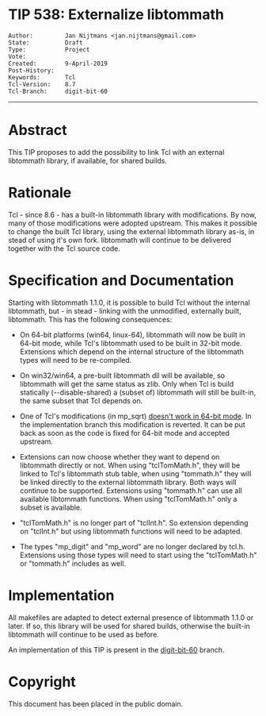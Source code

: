 # TIP 538: Externalize libtommath
	Author:         Jan Nijtmans <jan.nijtmans@gmail.com>
	State:          Draft
	Type:           Project
	Vote:
	Created:        9-April-2019
	Post-History:
	Keywords:       Tcl
	Tcl-Version:    8.7
	Tcl-Branch:     digit-bit-60
-----

# Abstract

This TIP proposes to add the possibility to link Tcl with an external libtommath library, if available, for shared builds.

# Rationale

Tcl - since 8.6 - has a built-in libtommath library with modifications. By now, many of those modifications
were adopted upstream. This makes it possible to change the built Tcl library, using the external libtommath
library as-is, in stead of using it's own fork. libtommath will continue to be delivered together with
the Tcl source code.

# Specification and Documentation

Starting with libtommath 1.1.0, it is possible to build Tcl without the internal libtommath, but - in stead - linking
with the unmodified, externally built, libtommath. This has the following consequences:

  - On 64-bit platforms (win64, linux-64), libtommath will now be built in 64-bit mode, while Tcl's libtommath used to be
    built in 32-bit mode.  Extensions which depend on the internal structure of the libtommath types will need
    to be re-compiled.

  - On win32/win64, a pre-built libtommath dll will be available, so libtommath will get the same status as
    zlib. Only when Tcl is build statically (--disable-shared) a (subset of) libtommath will still be built-in,
    the same subset that Tcl depends on.

  - One of Tcl's modifications (in mp\_sqrt) [doesn't work in 64-bit mode](https://travis-ci.org/tcltk/tcl/builds/512875496).
    In the implementation branch this modification is reverted. It can be put back as soon as the code is fixed for
    64-bit mode and accepted upstream.

  - Extensions can now choose whether they want to depend on libtommath directly or not. When using "tclTomMath.h",
    they will be linked to Tcl's libtommath stub table, when using "tommath.h" they will be linked directly
    to the external libtommath library. Both ways will continue to be supported. Extensions using "tommath.h"
    can use all available libtommath functions. When using "tclTomMath.h" only a subset is available.

  - "tclTomMath.h" is no longer part of "tclInt.h". So extension depending on "tclInt.h" but using libtommath
    functions will need to be adapted.

  - The types "mp\_digit" and "mp\_word" are no longer declared by tcl.h.  Extensions using those types will need
    to start using the "tclTomMath.h" or "tommath.h" includes as well.

# Implementation

All makefiles are adapted to detect external presence of libtommath 1.1.0 or later. If so, this library will be used
for shared builds, otherwise the built-in libtommath will continue to be used as before.

An implementation of this TIP is present in the [digit-bit-60](https://core.tcl-lang.org/tcl/timeline?r=digit-bit-60) branch.

# Copyright

This document has been placed in the public domain.
